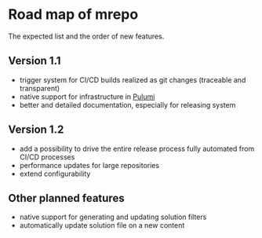 # Road map of mrepo

The expected list and the order of new features.

## Version 1.1

- trigger system for CI/CD builds realized as git changes (traceable and transparent)
- native support for infrastructure in [Pulumi](https://www.pulumi.com/)
- better and detailed documentation, especially for releasing system

## Version 1.2

- add a possibility to drive the entire release process fully automated from CI/CD processes
- performance updates for large repositories
- extend configurability

## Other planned features

- native support for generating and updating solution filters
- automatically update solution file on a new content
